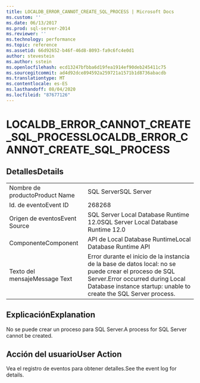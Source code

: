 ```yaml
---
title: LOCALDB_ERROR_CANNOT_CREATE_SQL_PROCESS | Microsoft Docs
ms.custom: ''
ms.date: 06/13/2017
ms.prod: sql-server-2014
ms.reviewer: ''
ms.technology: performance
ms.topic: reference
ms.assetid: 66d92652-b46f-46d8-8093-fa9c6fc4e0d1
author: stevestein
ms.author: sstein
ms.openlocfilehash: ecd13247bfbba6d19fea1914ef90deb245411c75
ms.sourcegitcommit: ad4d92dce894592a259721a1571b1d8736abacdb
ms.translationtype: MT
ms.contentlocale: es-ES
ms.lasthandoff: 08/04/2020
ms.locfileid: "87677126"
---
```

# <a name="localdb_error_cannot_create_sql_process"></a><span data-ttu-id="031a9-102">LOCALDB_ERROR_CANNOT_CREATE_SQL_PROCESS</span><span class="sxs-lookup"><span data-stu-id="031a9-102">LOCALDB_ERROR_CANNOT_CREATE_SQL_PROCESS</span></span>
    
## <a name="details"></a><span data-ttu-id="031a9-103">Detalles</span><span class="sxs-lookup"><span data-stu-id="031a9-103">Details</span></span>  
  
|||  
|-|-|  
|<span data-ttu-id="031a9-104">Nombre de producto</span><span class="sxs-lookup"><span data-stu-id="031a9-104">Product Name</span></span>|<span data-ttu-id="031a9-105">SQL Server</span><span class="sxs-lookup"><span data-stu-id="031a9-105">SQL Server</span></span>|  
|<span data-ttu-id="031a9-106">Id. de evento</span><span class="sxs-lookup"><span data-stu-id="031a9-106">Event ID</span></span>|<span data-ttu-id="031a9-107">268</span><span class="sxs-lookup"><span data-stu-id="031a9-107">268</span></span>|  
|<span data-ttu-id="031a9-108">Origen de eventos</span><span class="sxs-lookup"><span data-stu-id="031a9-108">Event Source</span></span>|<span data-ttu-id="031a9-109">SQL Server Local Database Runtime 12.0</span><span class="sxs-lookup"><span data-stu-id="031a9-109">SQL Server Local Database Runtime 12.0</span></span>|  
|<span data-ttu-id="031a9-110">Componente</span><span class="sxs-lookup"><span data-stu-id="031a9-110">Component</span></span>|<span data-ttu-id="031a9-111">API de Local Database Runtime</span><span class="sxs-lookup"><span data-stu-id="031a9-111">Local Database Runtime API</span></span>|  
|<span data-ttu-id="031a9-112">Texto del mensaje</span><span class="sxs-lookup"><span data-stu-id="031a9-112">Message Text</span></span>|<span data-ttu-id="031a9-113">Error durante el inicio de la instancia de la base de datos local: no se puede crear el proceso de SQL Server.</span><span class="sxs-lookup"><span data-stu-id="031a9-113">Error occurred during Local Database instance startup: unable to create the SQL Server process.</span></span>|  
  
## <a name="explanation"></a><span data-ttu-id="031a9-114">Explicación</span><span class="sxs-lookup"><span data-stu-id="031a9-114">Explanation</span></span>  
 <span data-ttu-id="031a9-115">No se puede crear un proceso para SQL Server.</span><span class="sxs-lookup"><span data-stu-id="031a9-115">A process for SQL Server cannot be created.</span></span>  
  
## <a name="user-action"></a><span data-ttu-id="031a9-116">Acción del usuario</span><span class="sxs-lookup"><span data-stu-id="031a9-116">User Action</span></span>  
 <span data-ttu-id="031a9-117">Vea el registro de eventos para obtener detalles.</span><span class="sxs-lookup"><span data-stu-id="031a9-117">See the event log for details.</span></span>  
  
  
